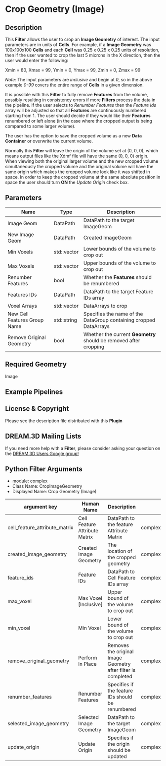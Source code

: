 # Crop Geometry (Image)

## Description ##

This **Filter** allows the user to crop an **Image Geometry** of interest.  The input parameters are in units of **Cells**.  For example, if a **Image Geometry** was 100x100x100 **Cells** and each **Cell** was 0.25 x 0.25 x 0.25 units of resolution, then if the user wanted to crop the last 5 microns in the X direction, then the user would enter the following:

Xmin = 80,
Xmax = 99,
Ymin = 0,
Ymax = 99,
Zmin = 0,
Zmax = 99

*Note:* The input parameters are _inclusive_ and begin at *0*, so in the above example *0-99* covers the entire range of **Cells** in a given dimension.

It is possible with this **Filter** to fully remove **Features** from the volume, possibly resulting in consistency errors if more **Filters** process the data in the pipeline. If the user selects to _Renumber Features_ then the *Feature Ids* array will be adjusted so that all **Features** are continuously numbered starting from 1. The user should decide if they would like their **Features** renumbered or left alone (in the case where the cropped output is being compared to some larger volume).

The user has the option to save the cropped volume as a new **Data Container** or overwrite the current volume.

Normally this **Filter** will leave the origin of the volume set at (0, 0, 0), which means output files like the Xdmf file will have the same (0, 0, 0) origin. When viewing both the original larger volume and the new cropped volume simultaneously the cropped volume and the original volume will have the same origin which makes the cropped volume look like it was shifted in space. In order to keep the cropped volume at the same absolute position in space the user should turn **ON** the _Update Origin_ check box.

## Parameters ##

| Name | Type | Description |
|------|------|-------------|
| Image Geom | DataPath | DataPath to the target ImageGeom |
| New Image Geom | DataPath | Created ImageGeom |
| Min Voxels | std::vector<uint64> | Lower bounds of the volume to crop out |
| Max Voxels | std::vector<uint64> | Upper bounds of the volume to crop out |
| Renumber Features | bool | Whether the **Features** should be renumbered |
| Features IDs | DataPath | DataPath to the target Feature IDs array |
| Voxel Arrays | std::vector<DataPath> | DataArrays to crop |
| New Cell Features Group Name | std::string | Specifies the name of the DataGroup containing cropped DataArrays |
| Remove Original Geometry | bool | Whether the current **Geometry** should be removed after cropping |

## Required Geometry ##

Image 

## Example Pipelines ##

## License & Copyright ##

Please see the description file distributed with this **Plugin**

## DREAM.3D Mailing Lists ##

If you need more help with a **Filter**, please consider asking your question on the [DREAM.3D Users Google group!](https://groups.google.com/forum/?hl=en#!forum/dream3d-users)




## Python Filter Arguments

+ module: complex
+ Class Name: CropImageGeometry
+ Displayed Name: Crop Geometry (Image)

| argument key | Human Name | Description | Parameter Type |
|--------------|------------|-------------|----------------|
| cell_feature_attribute_matrix | Cell Feature Attribute Matrix | DataPath to the feature Attribute Matrix | complex.AttributeMatrixSelectionParameter |
| created_image_geometry | Created Image Geometry | The location of the cropped geometry | complex.DataGroupCreationParameter |
| feature_ids | Feature IDs | DataPath to Cell Feature IDs array | complex.ArraySelectionParameter |
| max_voxel | Max Voxel [Inclusive] | Upper bound of the volume to crop out | complex.VectorUInt64Parameter |
| min_voxel | Min Voxel | Lower bound of the volume to crop out | complex.VectorUInt64Parameter |
| remove_original_geometry | Perform In Place | Removes the original Image Geometry after filter is completed | complex.BoolParameter |
| renumber_features | Renumber Features | Specifies if the feature IDs should be renumbered | complex.BoolParameter |
| selected_image_geometry | Selected Image Geometry | DataPath to the target ImageGeom | complex.GeometrySelectionParameter |
| update_origin | Update Origin | Specifies if the origin should be updated | complex.BoolParameter |


